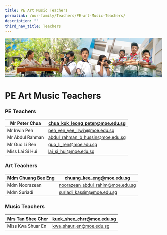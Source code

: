 ```yaml
---
title: PE Art Music Teachers
permalink: /our-family/Teachers/PE-Art-Music-Teachers/
description: ""
third_nav_title: Teachers
---
```

![](/images/AboutUs.jpg)

PE Art Music Teachers
=====================

### **PE Teachers**

| Mr Peter Chua   | chua_kok_leong_peter@moe.edu.sg  |
|-----------------|----------------------------------|
| Mr Irwin Peh    | peh_yen_yee_irwin@moe.edu.sg     |
| Mr Abdul Rahman | abdul_rahman_b_hussin@moe.edu.sg |
| Mr Guo Li Ren   | guo_li_ren@moe.edu.sg            |
| Miss Lai Si Hui | lai_si_hui@moe.edu.sg            |



### **Art Teachers**

| Mdm Chuang Bee Eng | chuang_bee_eng@moe.edu.sg        |
|--------------------|----------------------------------|
| Mdm Noorazean      | noorazean_abdul_rahim@moe.edu.sg |
| Mdm Suriadi        | suriadi_kassim@moe.edu.sg        |



### **Music Teachers**

| Mrs Tan Shee Cher | kuek_shee_cher@moe.edu.sg |
|-------------------|---------------------------|
| Miss Kwa Shuar En | kwa_shaur_en@moe.edu.sg   |